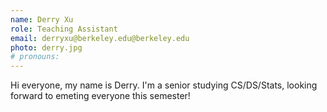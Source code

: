```yaml
---
name: Derry Xu
role: Teaching Assistant
email: derryxu@berkeley.edu@berkeley.edu
photo: derry.jpg
# pronouns: 
---
```

Hi everyone, my name is Derry.  I'm a senior studying CS/DS/Stats, looking forward to emeting everyone this semester!